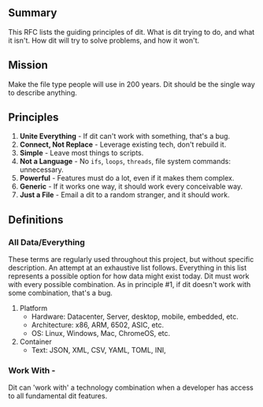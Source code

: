 ## Summary

This RFC lists the guiding principles of dit. What is dit trying to do, and what it
isn't. How dit will try to solve problems, and how it won't.

## Mission

Make the file type people will use in 200 years. Dit should be the single way to
describe anything.

## Principles

1. **Unite Everything** - If dit can't work with something, that's a bug.
2. **Connect, Not Replace** - Leverage existing tech, don't rebuild it.
3. **Simple** - Leave most things to scripts.
4. **Not a Language** - No `ifs`, `loops`, `threads`, file system commands: unnecessary.
5. **Powerful** - Features must do a lot, even if it makes them complex.
6. **Generic** - If it works one way, it should work every conceivable way.
7. **Just a File** - Email a dit to a random stranger, and it should work.

## Definitions

### All Data/Everything

These terms are regularly used throughout this project, but without specific
description. An attempt at an exhaustive list follows. Everything in this list
represents a possible option for how data might exist today. Dit must work with every
possible combination. As in principle #1, if dit doesn't work with some combination,
that's a bug.

1. Platform
   - Hardware: Datacenter, Server, desktop, mobile, embedded, etc.
   - Architecture: x86, ARM, 6502, ASIC, etc.
   - OS: Linux, Windows, Mac, ChromeOS, etc.
2. Container
   - Text: JSON, XML, CSV, YAML, TOML, INI,

### Work With -

Dit can 'work with' a technology combination when a developer has access to all
fundamental dit features.
